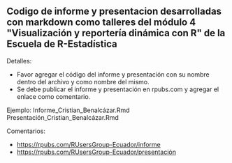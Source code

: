 ## Codigo de informe y presentacion desarrolladas con markdown como talleres del módulo 4 "Visualización y reportería dinámica con R" de la Escuela de R-Estadística

Detalles:
* Favor agregar el código del informe y presentación con su nombre dentro del archivo y como nombre del mismo.
* Se debe publicar el informe y presentación en rpubs.com y agregar el enlace como comentario.

Ejemplo: 
Informe_Cristian_Benalcázar.Rmd
Presentación_Cristian_Benalcázar.Rmd

Comentarios: 
* https://rpubs.com/RUsersGroup-Ecuador/informe
* https://rpubs.com/RUsersGroup-Ecuador/presentación
